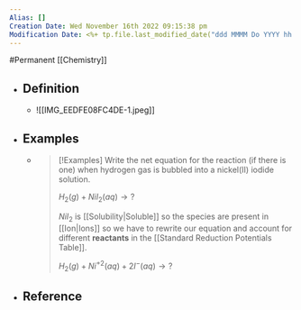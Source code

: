 ```yaml
---
Alias: []
Creation Date: Wed November 16th 2022 09:15:38 pm 
Modification Date: <%+ tp.file.last_modified_date("ddd MMMM Do YYYY hh:mm:ss a") %>
---
```

#Permanent [[Chemistry]]

- ## Definition
	- ![[IMG_EEDFE08FC4DE-1.jpeg]]
- ## Examples
	- > [!Examples]
	  > Write the net equation for the reaction (if there is one) when hydrogen gas is bubbled into a nickel(II) iodide solution.
	  > 
	  > $H_2(g)+NiI_2(aq)\rightarrow?$
	  > 
	  > $NiI_2$ is [[Solubility|Soluble]] so  the species are present in [[Ion|Ions]] so we have to rewrite our equation and account for different **reactants** in the [[Standard Reduction Potentials Table]].
	  > 
	  > $H_2(g)+Ni^{+2}(aq)+2I^-(aq)\rightarrow?$
- ## Reference